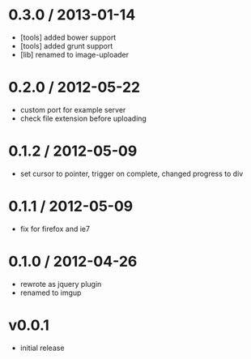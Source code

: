 
0.3.0 / 2013-01-14 
==================

  * [tools] added bower support
  * [tools] added grunt support
  * [lib] renamed to image-uploader

0.2.0 / 2012-05-22 
==================

  * custom port for example server
  * check file extension before uploading

0.1.2 / 2012-05-09 
==================

  * set cursor to pointer, trigger on complete, changed progress to div

0.1.1 / 2012-05-09 
==================

  * fix for firefox and ie7

0.1.0 / 2012-04-26 
==================

  * rewrote as jquery plugin
  * renamed to imgup

# v0.0.1
- initial release

